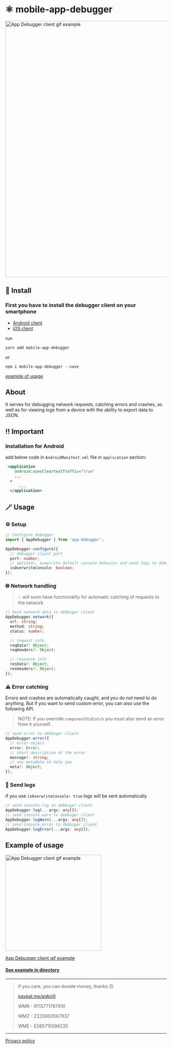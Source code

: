 # ⚛️ mobile-app-debugger

<p>
 <img src="https://i.ibb.co/YPkgszg/cover.png" alt="App Debugger client gif example" width="800">
</p>


## 🚀 Install

### First you have to install the debugger client on your smartphone

- [Android client](https://play.google.com/store/apps/details?id=ru.kirillag.mobileappdebugger)
- [iOS client](https://apps.apple.com/app/app-debugger/id1605641206)

run

`yarn add mobile-app-debugger`

or

`npm i mobile-app-debugger --save`

[example of usage](#example)

## About

It serves for debugging network requests, catching errors and crashes, as well as for viewing logs from a device with the ability to export data to JSON.

## ‼️ Important
### Installation for Android

add below code in `AndroidManifest.xml` file in `application` section:

```XML
 <application
    android:usesCleartextTraffic="true"
    ...
  >
      ...
  </application>
```

## 🪄 Usage

### ⚙️ Setup
```typescript
// Configure debugger
import { AppDebugger } from 'app-debugger';

AppDebugger.configure({
  // debugger client port
  port: number;
  // optional, ovewrrite default console behavior and send logs to debugger client
  isOverwriteConsole: boolean;
});
```

### 🌐 Network handling

> 💡 will soon have functionality for automatic catching of requests to the network

```typescript
// Send network data to debbuger client
AppDebugger.network({
  url: string;
  method: string;
  status: number;

  // request info
  reqData?: Object;
  reqHeaders?: Object;

  // response info
  resData?: Object;
  resHeaders?: Object;
});
```

### ⚠️ Error catching
Errors and crashes are automatically caught, and you do not need to do anything. But if you want to send custom error, you can also use the following API.

> NOTE: If you override `componentDidCatch` you must also send an error from it yourself.

```typescript
// send error to debbuger client
AppDebugger.error({
  // error object
  error: Error;
  // short description of the error
  message?: string;
  // any metadata to help you
  meta?: Object;
});
```

### 💬 Send logs

if you use `isOverwriteConsole: true` logs will be sent automatically

```typescript
// send console.log to debbuger client
AppDebugger.log(...args: any[]);
// send console.warn to debbuger client
AppDebugger.logWarn(...args: any[]);
// send console.error to debbuger client
AppDebugger.logError(...args: any[]);
```

<a name="example"></a>
## Example of usage
  <p>
    <img src="example/img/example-1.gif" alt="App Debugger client gif example" width="300">
  </p>

[App Debugger client gif example](https://giphy.com/gifs/android-ios-react-native-afXhgFXufSlLWf04q4)


#### [See example in directory](https://github.com/iGroza/mobile-app-debugger/tree/master/example/src)

---

> if you care, you can donate money, thanks 🙃
>
> [paypal.me/agkirill](https://paypal.me/agkirill)
>
> WMR - R115771767910
>
> WMZ - Z233893567937
>
> WME - E585715598235
---

[Privacy policy](https://www.termsfeed.com/live/b41d66d1-43ba-48af-88b0-c14ec71bd810)
